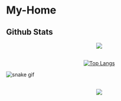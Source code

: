 # My-Home 




## Github Stats  
<div align="center"><img src="https://github-readme-stats.vercel.app/api?username=Riumaa&show_icons=true&count_private=true&hide_border=true" align="center" /></div>  

<br/>  

<div align="center">
<p><a href="https://github.com/Riumaa"><img src="https://github-readme-stats.vercel.app/api/top-langs/?username=Riumaa&amp;layout=compact" alt="Top Langs"></a></p></div>  

![snake gif](https://raw.githubusercontent.com/navaneethkm004/navaneethkm004/navaneethkm004-patch-2/snek.svg)
<div align="center">
  
<br/>  
<img src="https://komarev.com/ghpvc/?username=navaneethkm004&&style=flat-square" align="center" />
</div> 
<br/> 
